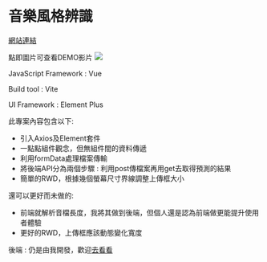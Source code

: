 # 音樂風格辨識
[網站連結](https://musicgenre-fcu.netlify.app/)

點即圖片可查看DEMO影片
![](https://i.imgur.com/3YUvbMv.gif)


JavaScript Framework : Vue

Build tool : Vite

UI Framework : Element Plus

此專案內容包含以下:
* 引入Axios及Element套件
* 一點點組件觀念，但無組件間的資料傳遞
* 利用formData處理檔案傳輸
* 將後端API分為兩個步驟 : 利用post傳檔案再用get去取得預測的結果
* 簡單的RWD，根據幾個螢幕尺寸界線調整上傳框大小

還可以更好而未做的:
* 前端就解析音檔長度，我將其做到後端，但個人還是認為前端做更能提升使用者體驗
* 更好的RWD，上傳框應該動態變化寬度


後端 : 仍是由我開發，歡迎[去看看](https://github.com/cookieopjax/MusicGenre_FCU_Backend)
